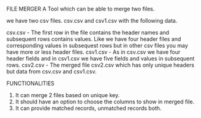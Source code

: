 FILE MERGER
A Tool which can be able to merge two files.

we have two csv files.
csv.csv and csv1.csv with the following data.

csv.csv - The first row in the file contains the header names and subsequent rows contains values. Like we have four header files and corresponding values in subsequest rows but in other csv files you may have more or less header files.
csv1.csv - As in csv.csv we have four header fields and in csv1.csv we have five fields and values in subsequent rows.
csv2.csv - The merged file csv2.csv which has only unique headers but data from csv.csv and csv1.csv. 

FUNCTIONALITIES

1. It can merge 2 files based on unique key.
2. It should have an option to choose the columns to show in merged file.
3. It can provide matched records, unmatched records both.

